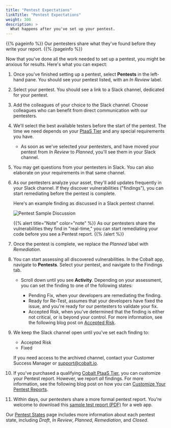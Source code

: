 ```yaml
---
title: "Pentest Expectations"
linkTitle: "Pentest Expectations"
weight: 300
description: >
  What happens after you've set up your pentest.
---
```


{{% pageinfo %}}
Our pentesters share what they've found before they write your report.
{{% /pageinfo %}}

Now that you've done all the work needed to set up a pentest, you might be anxious for
results. Here's what you can expect:

1. Once you've finished setting up a pentest, select **Pentests** in the left-hand
   pane. You should see your pentest listed, with an _In Review_ label.
1. Select your pentest. You should see a link to a Slack channel, dedicated for your pentest.
1. Add the colleagues of your choice to the Slack channel. Choose colleagues who can
   benefit from direct communication with our pentesters.
1. We'll select the best available testers before the start of the pentest. The time we need
   depends on your [PtaaS Tier](https://cobaltio.zendesk.com/hc/en-us/articles/4408839706132-Cobalt-PtaaS-Tiers)
   and any special requirements you have.
   - As soon as we've selected your pentesters, and have moved your pentest from
     _In Review_ to _Planned_, you'll see them in your Slack channel.
1. You may get questions from your pentesters in Slack. You can also elaborate
   on your requirements in that same channel.
1. As our pentesters analyze your asset, they'll add updates frequently in your
   Slack channel. If they discover vulnerabilities ("findings"), you can start
   remediating before the pentest is complete.
   
   Here's an example finding as discussed in a Slack pentest channel.

   ![Pentest Sample Discussion](/gsg/SampleSlackFinding.png "Sample communication from pentester")

   {{% alert title="Note" color="note" %}}
   As our pentesters share the vulnerabilities they find in "real-time," you can
   start remediating your code before you see a Pentest report.
   {{% /alert %}}

1. Once the pentest is complete, we replace the _Planned_ label with _Remediation_.
1. You can start assessing all discovered vulnerabilities. In the Cobalt app, navigate
   to **Pentests**. Select your pentest, and navigate to the Findings tab.
   - Scroll down until you see **Activity**. Depending on your assessment, you can
     set the finding to one of the following states:

     - Pending Fix, when your developers are remediating the finding.
     - Ready for Re-Test, assumes that your developers have fixed the issue, and you're ready
       for our pentesters to validate your fix.
     - Accepted Risk, when you've determined that the finding is either not critical,
       or is beyond your control.
       For more information, see the following blog post on [Accepted Risk](https://cobalt.io/blog/explain-accepted-risk-in-a-few-easy-steps).

1. We keep the Slack channel open until you've set each finding to:

   - Accepted Risk
   - Fixed

   If you need access to the archived channel, contact your Customer Success Manager
   or support@cobalt.io.
1. If you've purchased a qualifying [Cobalt PtaaS Tier](https://cobaltio.zendesk.com/hc/en-us/articles/4408839706132-Cobalt-PtaaS-Tiers), you can customize your Pentest report.
   However, we report _all_ findings. For more information, see the following blog post
   on how you can [Customize Your Pentest
   Reports](https://cobalt.io/blog/cobalt-platform-deep-dive-customize-your-pentest-reports-per-your-needs).
1. Within days, our pentesters share a more formal pentest report.
   You're welcome to download this
   [sample test report (PDF)](/gsg/GettingStarted_Sample_WebApp_Report.pdf) for a web app.

   <!-- Timing confirmed with Grahame -->

Our [Pentest States](../../../penteststates/) page includes more information about each pentest
state, including _Draft_, _In Review_, _Planned_, _Remediation_, and _Closed_.
